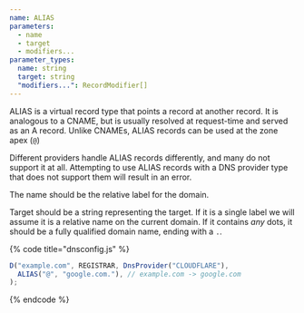```yaml
---
name: ALIAS
parameters:
  - name
  - target
  - modifiers...
parameter_types:
  name: string
  target: string
  "modifiers...": RecordModifier[]
---
```


ALIAS is a virtual record type that points a record at another record. It is analogous to a CNAME, but is usually resolved at request-time and served as an A record. Unlike CNAMEs, ALIAS records can be used at the zone apex (`@`)

Different providers handle ALIAS records differently, and many do not support it at all. Attempting to use ALIAS records with a DNS provider type that does not support them will result in an error.

The name should be the relative label for the domain.

Target should be a string representing the target. If it is a single label we will assume it is a relative name on the current domain. If it contains *any* dots, it should be a fully qualified domain name, ending with a `.`.

{% code title="dnsconfig.js" %}
```javascript
D("example.com", REGISTRAR, DnsProvider("CLOUDFLARE"),
  ALIAS("@", "google.com."), // example.com -> google.com
);
```
{% endcode %}
